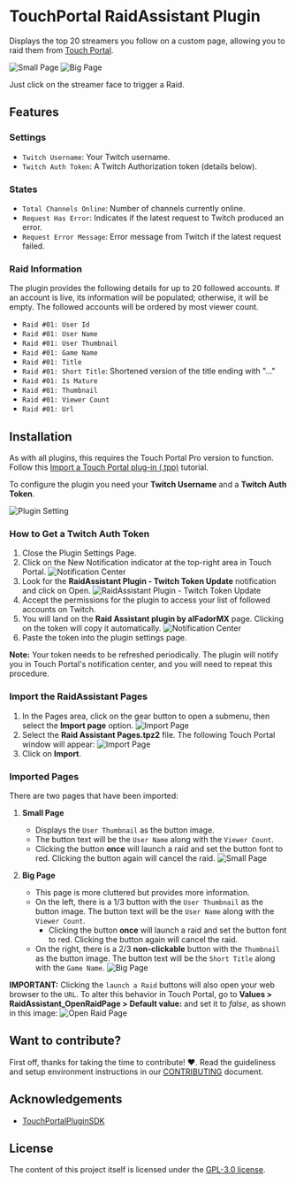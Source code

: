 # TouchPortal RaidAssistant Plugin

Displays the top 20 streamers you follow on a custom page, allowing you to raid them from [Touch Portal](https://www.touch-portal.com/).

![Small Page](.doc/small%20page.jpg "Small Page")
![Big Page](.doc/big%20page.jpg "Big Page")

Just click on the streamer face to trigger a Raid.

## Features

### Settings
- `Twitch Username`: Your Twitch username.
- `Twitch Auth Token`: A Twitch Authorization token (details below).

### States
- `Total Channels Online`: Number of channels currently online.
- `Request Has Error`: Indicates if the latest request to Twitch produced an error.
- `Request Error Message`: Error message from Twitch if the latest request failed.

### Raid Information
The plugin provides the following details for up to 20 followed accounts. If an account is live, its information will be populated; otherwise, it will be empty. The followed accounts will be ordered by most viewer count.

- `Raid #01: User Id`
- `Raid #01: User Name`
- `Raid #01: User Thumbnail`
- `Raid #01: Game Name`
- `Raid #01: Title`
- `Raid #01: Short Title`: Shortened version of the title ending with "..."
- `Raid #01: Is Mature`
- `Raid #01: Thumbnail`
- `Raid #01: Viewer Count`
- `Raid #01: Url`


## Installation

As with all plugins, this requires the Touch Portal Pro version to function. Follow this [Import a Touch Portal plug-in (.tpp)](https://www.touch-portal.com/blog/post/tutorials/import-plugin-guide.php) tutorial.

To configure the plugin you need your **Twitch Username** and a **Twitch Auth Token**.

![Plugin Setting](.doc/settings.png "Plugin Settings")

### How to Get a Twitch Auth Token

1. Close the Plugin Settings Page.
2. Click on the New Notification indicator at the top-right area in Touch Portal.
    ![Notification Center](.doc/notification%20center.png "Notification Center")
3. Look for the **RaidAssistant Plugin - Twitch Token Update** notification and click on Open.
    ![RaidAssistant Plugin - Twitch Token Update](.doc/new%20notification.png "RaidAssistant Plugin - Twitch Token Update")
4. Accept the permissions for the plugin to access your list of followed accounts on Twitch.
5. You will land on the **Raid Assistant plugin by alFadorMX** page. Clicking on the token will copy it automatically.
    ![Notification Center](.doc/new%20token.png "Notification Center")
6. Paste the token into the plugin settings page.

**Note:** Your token needs to be refreshed periodically. The plugin will notify you in Touch Portal's notification center, and you will need to repeat this procedure.

### Import the RaidAssistant Pages

1. In the Pages area, click on the gear button to open a submenu, then select the **Import page** option.
    ![Import Page](.doc/import%20page.png "Import Page")
2. Select the **Raid Assistant Pages.tpz2** file. The following Touch Portal window will appear:
    ![Import Page](.doc/import.png "Import Page")
3. Click on **Import**.

### Imported Pages

There are two pages that have been imported:

1. **Small Page**
    - Displays the `User Thumbnail` as the button image.
    - The button text will be the `User Name` along with the `Viewer Count`.
    - Clicking the button **once** will launch a raid and set the button font to red. Clicking the button again will cancel the raid.
    ![Small Page](.doc/small%20page.jpg "Small Page")

2. **Big Page**
    - This page is more cluttered but provides more information.
    - On the left, there is a 1/3 button with the `User Thumbnail` as the button image. The button text will be the `User Name` along with the `Viewer Count`.
        - Clicking the button **once** will launch a raid and set the button font to red. Clicking the button again will cancel the raid.
    - On the right, there is a 2/3 **non-clickable** button with the `Thumbnail` as the button image. The button text will be the `Short Title` along with the `Game Name`.
    ![Big Page](.doc/big%20page.jpg "Big Page")

**IMPORTANT:** Clicking the `launch a Raid` buttons will also open your web browser to the `URL`. To alter this behavior in Touch Portal, go to **Values > RaidAssistant_OpenRaidPage > Default value:** and set it to _false_, as shown in this image:
![Open Raid Page](.doc/open%20page.png "Open Raid Page")

## Want to contribute?

First off, thanks for taking the time to contribute! ❤️. Read the guideliness and setup environment instructions in our [CONTRIBUTING](https://github.com/alfadormx/touchportal.plugin.streamloots/blob/main/CONTRIBUTING.md) document.

## Acknowledgements
- [TouchPortalPluginSDK](https://github.com/ChristopheCVB/TouchPortalPluginSDK)

## License

The content of this project itself is licensed under the [GPL-3.0 license](https://www.gnu.org/licenses/gpl-3.0.html).